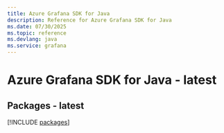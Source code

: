 ```yaml
---
title: Azure Grafana SDK for Java
description: Reference for Azure Grafana SDK for Java
ms.date: 07/30/2025
ms.topic: reference
ms.devlang: java
ms.service: grafana
---
```

# Azure Grafana SDK for Java - latest
## Packages - latest
[!INCLUDE [packages](grafana-index.md)]